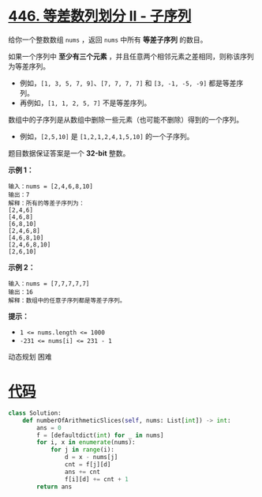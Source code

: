 <!--
 * @Description: 
 * @Autor: Au3C2
 * @Date: 2021-08-11 17:18:25
 * @LastEditors: Au3C2
 * @LastEditTime: 2021-08-11 18:00:09
-->
# [446. 等差数列划分 II - 子序列](https://leetcode-cn.com/problems/arithmetic-slices-ii-subsequence/)

给你一个整数数组 `nums` ，返回 `nums` 中所有 **等差子序列** 的数目。

如果一个序列中 **至少有三个元素** ，并且任意两个相邻元素之差相同，则称该序列为等差序列。

-   例如，`[1, 3, 5, 7, 9]`、`[7, 7, 7, 7]` 和 `[3, -1, -5, -9]` 都是等差序列。
-   再例如，`[1, 1, 2, 5, 7]` 不是等差序列。

数组中的子序列是从数组中删除一些元素（也可能不删除）得到的一个序列。

-   例如，`[2,5,10]` 是 `[1,2,1,2,4,1,5,10]` 的一个子序列。

题目数据保证答案是一个 **32-bit** 整数。

 

**示例 1：**

```
输入：nums = [2,4,6,8,10]
输出：7
解释：所有的等差子序列为：
[2,4,6]
[4,6,8]
[6,8,10]
[2,4,6,8]
[4,6,8,10]
[2,4,6,8,10]
[2,6,10]
```

**示例 2：**

```
输入：nums = [7,7,7,7,7]
输出：16
解释：数组中的任意子序列都是等差子序列。
```

 

**提示：**

-   `1 <= nums.length <= 1000`
-   `-231 <= nums[i] <= 231 - 1`

动态规划 困难

# [代码](https://leetcode-cn.com/problems/arithmetic-slices-ii-subsequence/solution/deng-chai-shu-lie-hua-fen-ii-zi-xu-lie-b-77pl/)

```python
class Solution:
    def numberOfArithmeticSlices(self, nums: List[int]) -> int:
        ans = 0
        f = [defaultdict(int) for _ in nums]
        for i, x in enumerate(nums):
            for j in range(i):
                d = x - nums[j]
                cnt = f[j][d]
                ans += cnt
                f[i][d] += cnt + 1
        return ans
```

